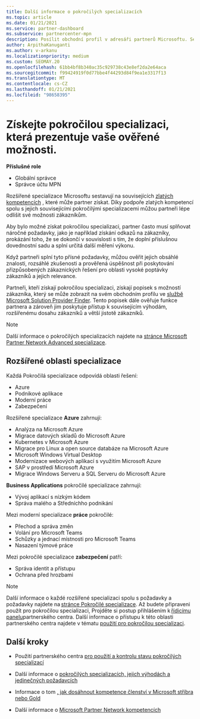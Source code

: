 ```yaml
---
title: Další informace o pokročilých specializacích
ms.topic: article
ms.date: 01/21/2021
ms.service: partner-dashboard
ms.subservice: partnercenter-mpn
description: Posílit obchodní profil v adresáři partnerů Microsoftu. Seznamte se s pokročilými specializacemi, které můžete dosáhnout spolu se stávajícími zlatými a Stříbrnémi kompetencemi.
author: ArpithaKanuganti
ms.author: v-arkanu
ms.localizationpriority: medium
ms.custom: SEOMAY.20
ms.openlocfilehash: 61bb4bf8b340ac35c929738c43e8ef2da2e64aca
ms.sourcegitcommit: f99424919f0d77bbe4f44293d84f9ea1e3317f13
ms.translationtype: MT
ms.contentlocale: cs-CZ
ms.lasthandoff: 01/21/2021
ms.locfileid: "98658395"
---
```

# <a name="earn-an-advanced-specialization-to-showcase-your-validated-capabilities"></a>Získejte pokročilou specializaci, která prezentuje vaše ověřené možnosti.

**Příslušné role**

- Globální správce
- Správce účtu MPN

Rozšířené specializace Microsoftu sestavují na souvisejících [zlatých kompetencích](learn-about-competencies.md) , které může partner získat. Díky podpoře zlatých kompetencí spolu s jejich souvisejícími pokročilými specializacemi můžou partneři lépe odlišit své možnosti zákazníkům.

Aby bylo možné získat pokročilou specializaci, partner často musí splňovat náročné požadavky, jako je například získání odkazů na zákazníky, prokázání toho, že se dokončí v souvislosti s tím, že doplní příslušnou dovednostní sadu a splní určitá další měření výkonu.

Když partneři splní tyto přísné požadavky, můžou ověřit jejich obsáhlé znalosti, rozsáhlé zkušenosti a prověřená úspěšnost při poskytování přizpůsobených zákaznických řešení pro oblasti vysoké poptávky zákazníků a jejich relevance.

Partneři, kteří získají pokročilou specializaci, získají popisek s možností zákazníka, který se může zobrazit na svém obchodním profilu ve [službě Microsoft Solution Provider Finder](https://www.microsoft.com/solution-providers/home). Tento popisek dále ověřuje funkce partnera a zároveň jim poskytuje přístup k souvisejícím výhodám, rozšířenému dosahu zákazníků a větší jistotě zákazníků.

> [!NOTE]
> Další informace o pokročilých specializacích najdete na [stránce Microsoft Partner Network Advanced specializace](https://partner.microsoft.com/membership/advanced-specialization).

## <a name="advanced-specialization-areas"></a>Rozšířené oblasti specializace

Každá Pokročilá specializace odpovídá oblasti řešení:

- Azure
- Podnikové aplikace
- Moderní práce
- Zabezpečení

Rozšířené specializace **Azure** zahrnují:

- Analýza na Microsoft Azure
- Migrace datových skladů do Microsoft Azure
- Kubernetes v Microsoft Azure
- Migrace pro Linux a open source databáze na Microsoft Azure
- Microsoft Windows Virtual Desktop
- Modernizace webových aplikací s využitím Microsoft Azure
- SAP v prostředí Microsoft Azure
- Migrace Windows Serveru a SQL Serveru do Microsoft Azure

**Business Applications** pokročilé specializace zahrnují:

- Vývoj aplikací s nízkým kódem
- Správa malého a Středníchho podnikání

Mezi moderní specializace **práce** pokročilé:

- Přechod a správa změn
- Volání pro Microsoft Teams
- Schůzky a jednací místnosti pro Microsoft Teams
- Nasazení týmové práce

Mezi pokročilé specializace **zabezpečení** patří:

- Správa identit a přístupu
- Ochrana před hrozbami

> [!NOTE]
> Další informace o každé rozšířené specializaci spolu s požadavky a požadavky najdete na [stránce Pokročilé specializace](https://partner.microsoft.com/membership/advanced-specialization). Až budete připraveni použít pro pokročilou specializaci, Projděte si postup přihlášením k [řídicímu panelu](https://partner.microsoft.com/dashboard)partnerského centra. Další informace o přístupu k této oblasti partnerského centra najdete v tématu [použití pro pokročilou specializaci](advanced-specializations-apply.md).

## <a name="next-steps"></a>Další kroky

- Použití partnerského centra [pro použití a kontrolu stavu pokročilých specializací](advanced-specializations-apply.md)

- Další informace o [pokročilých specializacích, jejich výhodách a jedinečných požadavcích](https://partner.microsoft.com/membership/advanced-specialization)

- Informace o tom [, jak dosáhnout kompetence členství v Microsoft stříbra nebo Gold](learn-about-competencies.md)

- Další informace o [Microsoft Partner Network kompetencích](https://partner.microsoft.com/membership/competencies)